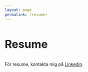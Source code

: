 ```yaml
---
layout: page
permalink: /resume/
---
```


<h3 style="font-size:250%">Resume</h3>

<div class="pagebreak"> </div>

För resume, kontakta mig på [Linkedin](https://www.linkedin.com/in/teodor-carlsson/).

<div class="pagebreak"> </div>
